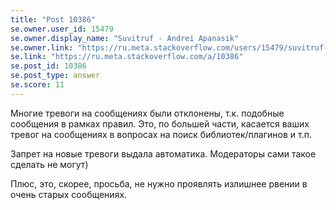 ```yaml
---
title: "Post 10386"
se.owner.user_id: 15479
se.owner.display_name: "Suvitruf - Andrei Apanasik"
se.owner.link: "https://ru.meta.stackoverflow.com/users/15479/suvitruf-andrei-apanasik"
se.link: "https://ru.meta.stackoverflow.com/a/10386"
se.post_id: 10386
se.post_type: answer
se.score: 11
---
```

<p>Многие тревоги на сообщениях были отклонены, т.к. подобные сообщения в рамках правил. Это, по большей части, касается ваших тревог на сообщениях в вопросах на поиск библиотек/плагинов и т.п.</p>

<p>Запрет на новые тревоги выдала автоматика. Модераторы сами такое сделать не могут)</p>

<p>Плюс, это, скорее, просьба, не нужно проявлять излишнее рвении в очень старых сообщениях.</p>
